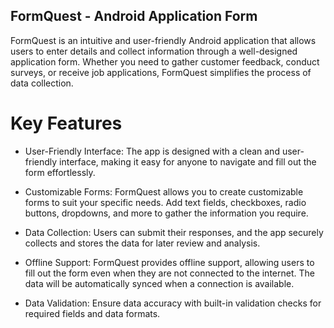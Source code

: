 ## FormQuest - Android Application Form

FormQuest is an intuitive and user-friendly Android application that allows users to enter details and collect information through a well-designed application form. Whether you need to gather customer feedback, conduct surveys, or receive job applications, FormQuest simplifies the process of data collection.

# Key Features

- User-Friendly Interface: The app is designed with a clean and user-friendly interface, making it easy for anyone to navigate and fill out the form effortlessly.

- Customizable Forms: FormQuest allows you to create customizable forms to suit your specific needs. Add text fields, checkboxes, radio buttons, dropdowns, and more to gather the information you require.

- Data Collection: Users can submit their responses, and the app securely collects and stores the data for later review and analysis.

- Offline Support: FormQuest provides offline support, allowing users to fill out the form even when they are not connected to the internet. The data will be automatically synced when a connection is available.

- Data Validation: Ensure data accuracy with built-in validation checks for required fields and data formats.
